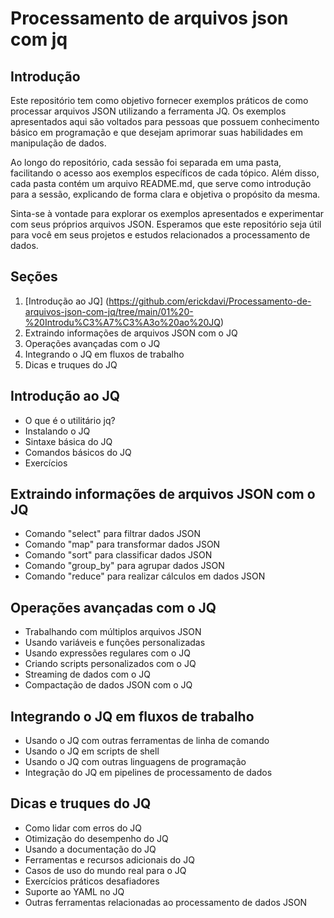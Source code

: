 # Processamento de arquivos json com jq
## Introdução
Este repositório tem como objetivo fornecer exemplos práticos de como processar arquivos JSON utilizando a ferramenta JQ. Os exemplos apresentados aqui são voltados para pessoas que possuem conhecimento básico em programação e que desejam aprimorar suas habilidades em manipulação de dados.

Ao longo do repositório, cada sessão foi separada em uma pasta, facilitando o acesso aos exemplos específicos de cada tópico. Além disso, cada pasta contém um arquivo README.md, que serve como introdução para a sessão, explicando de forma clara e objetiva o propósito da mesma.

Sinta-se à vontade para explorar os exemplos apresentados e experimentar com seus próprios arquivos JSON. Esperamos que este repositório seja útil para você em seus projetos e estudos relacionados a processamento de dados.

## Seções
1. [Introdução ao JQ] (https://github.com/erickdavi/Processamento-de-arquivos-json-com-jq/tree/main/01%20-%20Introdu%C3%A7%C3%A3o%20ao%20JQ)
2. Extraindo informações de arquivos JSON com o JQ
3. Operações avançadas com o JQ
4. Integrando o JQ em fluxos de trabalho
5. Dicas e truques do JQ


## Introdução ao JQ
- O que é o utilitário jq?
- Instalando o JQ
- Sintaxe básica do JQ
- Comandos básicos do JQ
- Exercícios

## Extraindo informações de arquivos JSON com o JQ
- Comando "select" para filtrar dados JSON
- Comando "map" para transformar dados JSON
- Comando "sort" para classificar dados JSON
- Comando "group_by" para agrupar dados JSON
- Comando "reduce" para realizar cálculos em dados JSON

## Operações avançadas com o JQ
- Trabalhando com múltiplos arquivos JSON
- Usando variáveis e funções personalizadas
- Usando expressões regulares com o JQ
- Criando scripts personalizados com o JQ
- Streaming de dados com o JQ
- Compactação de dados JSON com o JQ

## Integrando o JQ em fluxos de trabalho
- Usando o JQ com outras ferramentas de linha de comando
- Usando o JQ em scripts de shell
- Usando o JQ com outras linguagens de programação
- Integração do JQ em pipelines de processamento de dados

## Dicas e truques do JQ
- Como lidar com erros do JQ
- Otimização do desempenho do JQ
- Usando a documentação do JQ
- Ferramentas e recursos adicionais do JQ
- Casos de uso do mundo real para o JQ
- Exercícios práticos desafiadores
- Suporte ao YAML no JQ
- Outras ferramentas relacionadas ao processamento de dados JSON
